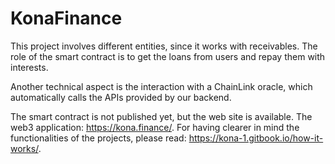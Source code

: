 # KonaFinance

This project involves different entities, since it works with receivables.
The role of the smart contract is to get the loans from users and repay them with interests. 

Another technical aspect is the interaction with a ChainLink oracle, which automatically calls the APIs provided by our backend.

The smart contract is not published yet, but the web site is available.
The web3 application: https://kona.finance/.
For having clearer in mind the functionalities of the projects, please read: https://kona-1.gitbook.io/how-it-works/.